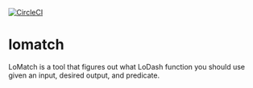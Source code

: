 [![CircleCI](https://circleci.com/gh/timendez/lomatch.svg?style=svg&circle-token=49d1bbdea2df1010cd039af572a82adb2f003645)](https://circleci.com/gh/timendez/lomatch)
# lomatch
LoMatch is a tool that figures out what LoDash function you should use given an input, desired output, and predicate.
